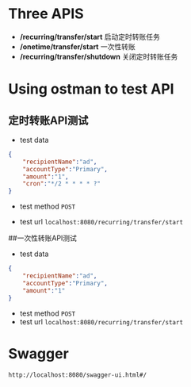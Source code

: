 # Three APIS
- **/recurring/transfer/start** 启动定时转账任务  
- **/onetime/transfer/start** 一次性转账
- **/recurring/transfer/shutdown** 关闭定时转账任务
# Using ostman to test API


## 定时转账API测试
- test data
```json
{
	"recipientName":"ad",
	"accountType":"Primary",
	"amount":"1",
	"cron":"*/2 * * * * ?"
}
```
- test method
`POST`

- test url `localhost:8080/recurring/transfer/start`

##一次性转账API测试
- test data
```json
{
	"recipientName":"ad",
	"accountType":"Primary",
	"amount":"1"
}
```
-  test method 
`POST`
- test url `localhost:8080/recurring/transfer/start`

# Swagger
`http://localhost:8080/swagger-ui.html#/`